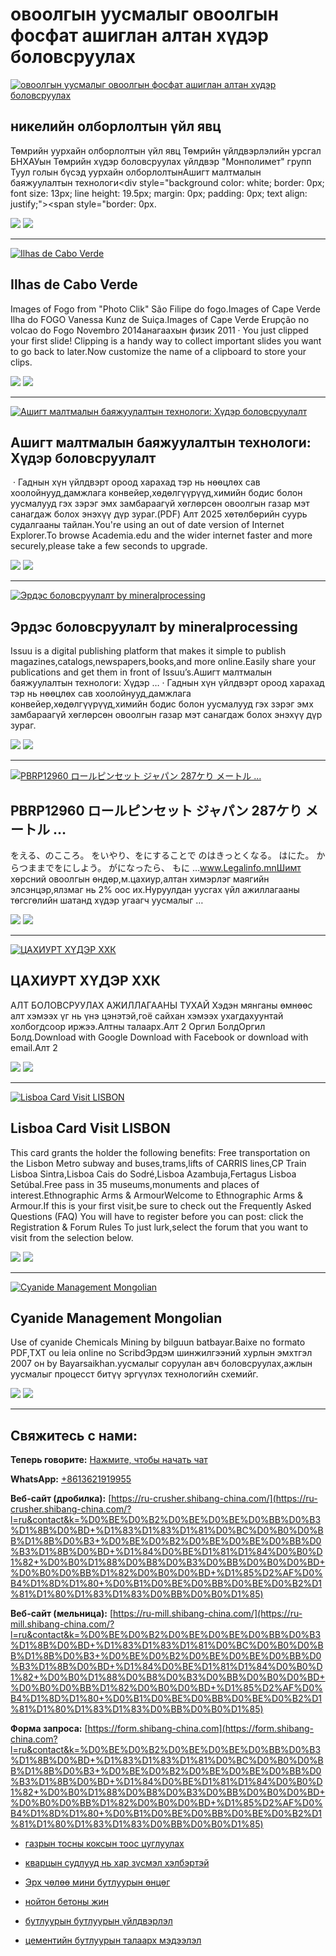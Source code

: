 # овоолгын уусмалыг овоолгын фосфат ашиглан алтан хүдэр боловсруулах

<a href="https://swt.shibang-china.com/?l=ru&img&k=%D0%BE%D0%B2%D0%BE%D0%BE%D0%BB%D0%B3%D1%8B%D0%BD+%D1%83%D1%83%D1%81%D0%BC%D0%B0%D0%BB%D1%8B%D0%B3+%D0%BE%D0%B2%D0%BE%D0%BE%D0%BB%D0%B3%D1%8B%D0%BD+%D1%84%D0%BE%D1%81%D1%84%D0%B0%D1%82+%D0%B0%D1%88%D0%B8%D0%B3%D0%BB%D0%B0%D0%BD+%D0%B0%D0%BB%D1%82%D0%B0%D0%BD+%D1%85%D2%AF%D0%B4%D1%8D%D1%80+%D0%B1%D0%BE%D0%BB%D0%BE%D0%B2%D1%81%D1%80%D1%83%D1%83%D0%BB%D0%B0%D1%85" target="_blank">![овоолгын уусмалыг овоолгын фосфат ашиглан алтан хүдэр боловсруулах](http://static.shibang-china.com/all-800x300/503.jpg)</a>

## никелийн олборлолтын үйл явц
Төмрийн уурхайн олборлолтын үйл явц Төмрийн үйлдвэрлэлийн урсгал БНХАУын Төмрийн хүдэр боловсруулах үйлдвэр &quot;Монполимет&quot; групп Туул голын бүсэд уурхайн олборлолтынАшигт малтмалын баяжуулалтын технологи&lt;div style=&quot;background color: white; border: 0px; font size: 13px; line height: 19.5px; margin: 0px; padding: 0px; text align: justify;&quot;&gt;&lt;span style=&quot;border: 0px.


<a href="https://whatsapp.shibangsoft.com/WhatsApp.php" target="_blank" title="WhatsApp">![](http://static.shibang-china.com/icon/whatsapp.png)</a> <a href="https://swt.shibang-china.com/?l=ru&icon&k=%D0%BE%D0%B2%D0%BE%D0%BE%D0%BB%D0%B3%D1%8B%D0%BD+%D1%83%D1%83%D1%81%D0%BC%D0%B0%D0%BB%D1%8B%D0%B3+%D0%BE%D0%B2%D0%BE%D0%BE%D0%BB%D0%B3%D1%8B%D0%BD+%D1%84%D0%BE%D1%81%D1%84%D0%B0%D1%82+%D0%B0%D1%88%D0%B8%D0%B3%D0%BB%D0%B0%D0%BD+%D0%B0%D0%BB%D1%82%D0%B0%D0%BD+%D1%85%D2%AF%D0%B4%D1%8D%D1%80+%D0%B1%D0%BE%D0%BB%D0%BE%D0%B2%D1%81%D1%80%D1%83%D1%83%D0%BB%D0%B0%D1%85" target="_blank">![](http://static.shibang-china.com/icon/chat-ru.png)</a>

---

<a href="https://swt.shibang-china.com/?l=ru&img&k=%D0%BE%D0%B2%D0%BE%D0%BE%D0%BB%D0%B3%D1%8B%D0%BD+%D1%83%D1%83%D1%81%D0%BC%D0%B0%D0%BB%D1%8B%D0%B3+%D0%BE%D0%B2%D0%BE%D0%BE%D0%BB%D0%B3%D1%8B%D0%BD+%D1%84%D0%BE%D1%81%D1%84%D0%B0%D1%82+%D0%B0%D1%88%D0%B8%D0%B3%D0%BB%D0%B0%D0%BD+%D0%B0%D0%BB%D1%82%D0%B0%D0%BD+%D1%85%D2%AF%D0%B4%D1%8D%D1%80+%D0%B1%D0%BE%D0%BB%D0%BE%D0%B2%D1%81%D1%80%D1%83%D1%83%D0%BB%D0%B0%D1%85" target="_blank">![Ilhas de Cabo Verde](http://static.shibang-china.com/all-800x300/1072.jpg)</a>

## Ilhas de Cabo Verde
Images of Fogo from &quot;Photo Clik&quot; S&#227;o Filipe do fogo.Images of Cape Verde Ilha do FOGO Vanessa Kunz de Sui&#231;a.Images of Cape Verde Erup&#231;&#227;o no volcao do Fogo Novembro 2014анагаахын физик 2011&nbsp;&#0183;&#32;You just clipped your first slide! Clipping is a handy way to collect important slides you want to go back to later.Now customize the name of a clipboard to store your clips.


<a href="https://whatsapp.shibangsoft.com/WhatsApp.php" target="_blank" title="WhatsApp">![](http://static.shibang-china.com/icon/whatsapp.png)</a> <a href="https://swt.shibang-china.com/?l=ru&icon&k=%D0%BE%D0%B2%D0%BE%D0%BE%D0%BB%D0%B3%D1%8B%D0%BD+%D1%83%D1%83%D1%81%D0%BC%D0%B0%D0%BB%D1%8B%D0%B3+%D0%BE%D0%B2%D0%BE%D0%BE%D0%BB%D0%B3%D1%8B%D0%BD+%D1%84%D0%BE%D1%81%D1%84%D0%B0%D1%82+%D0%B0%D1%88%D0%B8%D0%B3%D0%BB%D0%B0%D0%BD+%D0%B0%D0%BB%D1%82%D0%B0%D0%BD+%D1%85%D2%AF%D0%B4%D1%8D%D1%80+%D0%B1%D0%BE%D0%BB%D0%BE%D0%B2%D1%81%D1%80%D1%83%D1%83%D0%BB%D0%B0%D1%85" target="_blank">![](http://static.shibang-china.com/icon/chat-ru.png)</a>

---

<a href="https://swt.shibang-china.com/?l=ru&img&k=%D0%BE%D0%B2%D0%BE%D0%BE%D0%BB%D0%B3%D1%8B%D0%BD+%D1%83%D1%83%D1%81%D0%BC%D0%B0%D0%BB%D1%8B%D0%B3+%D0%BE%D0%B2%D0%BE%D0%BE%D0%BB%D0%B3%D1%8B%D0%BD+%D1%84%D0%BE%D1%81%D1%84%D0%B0%D1%82+%D0%B0%D1%88%D0%B8%D0%B3%D0%BB%D0%B0%D0%BD+%D0%B0%D0%BB%D1%82%D0%B0%D0%BD+%D1%85%D2%AF%D0%B4%D1%8D%D1%80+%D0%B1%D0%BE%D0%BB%D0%BE%D0%B2%D1%81%D1%80%D1%83%D1%83%D0%BB%D0%B0%D1%85" target="_blank">![Ашигт малтмалын баяжуулалтын технологи: Хүдэр боловсруулалт](http://static.shibang-china.com/all-800x300/355.jpg)</a>

## Ашигт малтмалын баяжуулалтын технологи: Хүдэр боловсруулалт
&nbsp;&#0183;&#32;Гаднын хүн үйлдвэрт ороод харахад тэр нь нөөцлөх сав хоолойнууд,дамжлага конвейер,хөдөлгүүрүүд,химийн бодис болон уусмалууд гэх зэрэг эмх замбараагүй хөглөрсөн овоолгын газар мэт санагдаж болох энэхүү дүр зураг.(PDF) Алт 2025 хөтөлбөрийн суурь судалгааны тайлан.You're using an out of date version of Internet Explorer.To browse Academia.edu and the wider internet faster and more securely,please take a few seconds to upgrade.


<a href="https://whatsapp.shibangsoft.com/WhatsApp.php" target="_blank" title="WhatsApp">![](http://static.shibang-china.com/icon/whatsapp.png)</a> <a href="https://swt.shibang-china.com/?l=ru&icon&k=%D0%BE%D0%B2%D0%BE%D0%BE%D0%BB%D0%B3%D1%8B%D0%BD+%D1%83%D1%83%D1%81%D0%BC%D0%B0%D0%BB%D1%8B%D0%B3+%D0%BE%D0%B2%D0%BE%D0%BE%D0%BB%D0%B3%D1%8B%D0%BD+%D1%84%D0%BE%D1%81%D1%84%D0%B0%D1%82+%D0%B0%D1%88%D0%B8%D0%B3%D0%BB%D0%B0%D0%BD+%D0%B0%D0%BB%D1%82%D0%B0%D0%BD+%D1%85%D2%AF%D0%B4%D1%8D%D1%80+%D0%B1%D0%BE%D0%BB%D0%BE%D0%B2%D1%81%D1%80%D1%83%D1%83%D0%BB%D0%B0%D1%85" target="_blank">![](http://static.shibang-china.com/icon/chat-ru.png)</a>

---

<a href="https://swt.shibang-china.com/?l=ru&img&k=%D0%BE%D0%B2%D0%BE%D0%BE%D0%BB%D0%B3%D1%8B%D0%BD+%D1%83%D1%83%D1%81%D0%BC%D0%B0%D0%BB%D1%8B%D0%B3+%D0%BE%D0%B2%D0%BE%D0%BE%D0%BB%D0%B3%D1%8B%D0%BD+%D1%84%D0%BE%D1%81%D1%84%D0%B0%D1%82+%D0%B0%D1%88%D0%B8%D0%B3%D0%BB%D0%B0%D0%BD+%D0%B0%D0%BB%D1%82%D0%B0%D0%BD+%D1%85%D2%AF%D0%B4%D1%8D%D1%80+%D0%B1%D0%BE%D0%BB%D0%BE%D0%B2%D1%81%D1%80%D1%83%D1%83%D0%BB%D0%B0%D1%85" target="_blank">![Эрдэс боловсруулалт by mineralprocessing](http://static.shibang-china.com/all-800x300/390.jpg)</a>

## Эрдэс боловсруулалт by mineralprocessing
Issuu is a digital publishing platform that makes it simple to publish magazines,catalogs,newspapers,books,and more online.Easily share your publications and get them in front of Issuu’s.Ашигт малтмалын баяжуулалтын технологи: Хүдэр …&nbsp;&#0183;&#32;Гаднын хүн үйлдвэрт ороод харахад тэр нь нөөцлөх сав хоолойнууд,дамжлага конвейер,хөдөлгүүрүүд,химийн бодис болон уусмалууд гэх зэрэг эмх замбараагүй хөглөрсөн овоолгын газар мэт санагдаж болох энэхүү дүр зураг.


<a href="https://whatsapp.shibangsoft.com/WhatsApp.php" target="_blank" title="WhatsApp">![](http://static.shibang-china.com/icon/whatsapp.png)</a> <a href="https://swt.shibang-china.com/?l=ru&icon&k=%D0%BE%D0%B2%D0%BE%D0%BE%D0%BB%D0%B3%D1%8B%D0%BD+%D1%83%D1%83%D1%81%D0%BC%D0%B0%D0%BB%D1%8B%D0%B3+%D0%BE%D0%B2%D0%BE%D0%BE%D0%BB%D0%B3%D1%8B%D0%BD+%D1%84%D0%BE%D1%81%D1%84%D0%B0%D1%82+%D0%B0%D1%88%D0%B8%D0%B3%D0%BB%D0%B0%D0%BD+%D0%B0%D0%BB%D1%82%D0%B0%D0%BD+%D1%85%D2%AF%D0%B4%D1%8D%D1%80+%D0%B1%D0%BE%D0%BB%D0%BE%D0%B2%D1%81%D1%80%D1%83%D1%83%D0%BB%D0%B0%D1%85" target="_blank">![](http://static.shibang-china.com/icon/chat-ru.png)</a>

---

<a href="https://swt.shibang-china.com/?l=ru&img&k=%D0%BE%D0%B2%D0%BE%D0%BE%D0%BB%D0%B3%D1%8B%D0%BD+%D1%83%D1%83%D1%81%D0%BC%D0%B0%D0%BB%D1%8B%D0%B3+%D0%BE%D0%B2%D0%BE%D0%BE%D0%BB%D0%B3%D1%8B%D0%BD+%D1%84%D0%BE%D1%81%D1%84%D0%B0%D1%82+%D0%B0%D1%88%D0%B8%D0%B3%D0%BB%D0%B0%D0%BD+%D0%B0%D0%BB%D1%82%D0%B0%D0%BD+%D1%85%D2%AF%D0%B4%D1%8D%D1%80+%D0%B1%D0%BE%D0%BB%D0%BE%D0%B2%D1%81%D1%80%D1%83%D1%83%D0%BB%D0%B0%D1%85" target="_blank">![PBRP12960 ロールピンセット ジャパン 287ケり メートル …](http://static.shibang-china.com/all-800x300/1183.jpg)</a>

## PBRP12960 ロールピンセット ジャパン 287ケり メートル …
をえる、のこころ。 をいやり、をにすることで のはきっとくなる。 はにた。 からつままでをにしよう。 がになったら、 もに …www.Legalinfo.mnШимт хөрсний овоолгын өндөр,м.цахиур,алтан химэрлэг маягийн элсэнцэр,ялзмаг нь 2% оос их.Нуруулдан уусгах үйл ажиллагааны төгсгөлийн шатанд хүдэр угаагч уусмалыг …


<a href="https://whatsapp.shibangsoft.com/WhatsApp.php" target="_blank" title="WhatsApp">![](http://static.shibang-china.com/icon/whatsapp.png)</a> <a href="https://swt.shibang-china.com/?l=ru&icon&k=%D0%BE%D0%B2%D0%BE%D0%BE%D0%BB%D0%B3%D1%8B%D0%BD+%D1%83%D1%83%D1%81%D0%BC%D0%B0%D0%BB%D1%8B%D0%B3+%D0%BE%D0%B2%D0%BE%D0%BE%D0%BB%D0%B3%D1%8B%D0%BD+%D1%84%D0%BE%D1%81%D1%84%D0%B0%D1%82+%D0%B0%D1%88%D0%B8%D0%B3%D0%BB%D0%B0%D0%BD+%D0%B0%D0%BB%D1%82%D0%B0%D0%BD+%D1%85%D2%AF%D0%B4%D1%8D%D1%80+%D0%B1%D0%BE%D0%BB%D0%BE%D0%B2%D1%81%D1%80%D1%83%D1%83%D0%BB%D0%B0%D1%85" target="_blank">![](http://static.shibang-china.com/icon/chat-ru.png)</a>

---

<a href="https://swt.shibang-china.com/?l=ru&img&k=%D0%BE%D0%B2%D0%BE%D0%BE%D0%BB%D0%B3%D1%8B%D0%BD+%D1%83%D1%83%D1%81%D0%BC%D0%B0%D0%BB%D1%8B%D0%B3+%D0%BE%D0%B2%D0%BE%D0%BE%D0%BB%D0%B3%D1%8B%D0%BD+%D1%84%D0%BE%D1%81%D1%84%D0%B0%D1%82+%D0%B0%D1%88%D0%B8%D0%B3%D0%BB%D0%B0%D0%BD+%D0%B0%D0%BB%D1%82%D0%B0%D0%BD+%D1%85%D2%AF%D0%B4%D1%8D%D1%80+%D0%B1%D0%BE%D0%BB%D0%BE%D0%B2%D1%81%D1%80%D1%83%D1%83%D0%BB%D0%B0%D1%85" target="_blank">![ЦАХИУРТ ХҮДЭР ХХК](http://static.shibang-china.com/all-800x300/389.jpg)</a>

## ЦАХИУРТ ХҮДЭР ХХК
АЛТ БОЛОВСРУУЛАХ АЖИЛЛАГААНЫ ТУХАЙ Хэдэн мянганы өмнөөс алт хэмээх үг нь үнэ цэнэтэй,гоё сайхан хэмээх ухагдахуунтай холбогдсоор иржээ.Алтны талаарх.Алт 2 Оргил БолдОргил Болд.Download with Google Download with Facebook or download with email.Алт 2


<a href="https://whatsapp.shibangsoft.com/WhatsApp.php" target="_blank" title="WhatsApp">![](http://static.shibang-china.com/icon/whatsapp.png)</a> <a href="https://swt.shibang-china.com/?l=ru&icon&k=%D0%BE%D0%B2%D0%BE%D0%BE%D0%BB%D0%B3%D1%8B%D0%BD+%D1%83%D1%83%D1%81%D0%BC%D0%B0%D0%BB%D1%8B%D0%B3+%D0%BE%D0%B2%D0%BE%D0%BE%D0%BB%D0%B3%D1%8B%D0%BD+%D1%84%D0%BE%D1%81%D1%84%D0%B0%D1%82+%D0%B0%D1%88%D0%B8%D0%B3%D0%BB%D0%B0%D0%BD+%D0%B0%D0%BB%D1%82%D0%B0%D0%BD+%D1%85%D2%AF%D0%B4%D1%8D%D1%80+%D0%B1%D0%BE%D0%BB%D0%BE%D0%B2%D1%81%D1%80%D1%83%D1%83%D0%BB%D0%B0%D1%85" target="_blank">![](http://static.shibang-china.com/icon/chat-ru.png)</a>

---

<a href="https://swt.shibang-china.com/?l=ru&img&k=%D0%BE%D0%B2%D0%BE%D0%BE%D0%BB%D0%B3%D1%8B%D0%BD+%D1%83%D1%83%D1%81%D0%BC%D0%B0%D0%BB%D1%8B%D0%B3+%D0%BE%D0%B2%D0%BE%D0%BE%D0%BB%D0%B3%D1%8B%D0%BD+%D1%84%D0%BE%D1%81%D1%84%D0%B0%D1%82+%D0%B0%D1%88%D0%B8%D0%B3%D0%BB%D0%B0%D0%BD+%D0%B0%D0%BB%D1%82%D0%B0%D0%BD+%D1%85%D2%AF%D0%B4%D1%8D%D1%80+%D0%B1%D0%BE%D0%BB%D0%BE%D0%B2%D1%81%D1%80%D1%83%D1%83%D0%BB%D0%B0%D1%85" target="_blank">![Lisboa Card Visit LISBON](http://static.shibang-china.com/all-800x300/321.jpg)</a>

## Lisboa Card Visit LISBON
This card grants the holder the following benefits: Free transportation on the Lisbon Metro subway and buses,trams,lifts of CARRIS lines,CP Train Lisboa Sintra,Lisboa Cais do Sodr&#233;,Lisboa Azambuja,Fertagus Lisboa Set&#250;bal.Free pass in 35 museums,monuments and places of interest.Ethnographic Arms &amp; ArmourWelcome to Ethnographic Arms &amp; Armour.If this is your first visit,be sure to check out the Frequently Asked Questions (FAQ) You will have to register before you can post: click the Registration &amp; Forum Rules To just lurk,select the forum that you want to visit from the selection below.


<a href="https://whatsapp.shibangsoft.com/WhatsApp.php" target="_blank" title="WhatsApp">![](http://static.shibang-china.com/icon/whatsapp.png)</a> <a href="https://swt.shibang-china.com/?l=ru&icon&k=%D0%BE%D0%B2%D0%BE%D0%BE%D0%BB%D0%B3%D1%8B%D0%BD+%D1%83%D1%83%D1%81%D0%BC%D0%B0%D0%BB%D1%8B%D0%B3+%D0%BE%D0%B2%D0%BE%D0%BE%D0%BB%D0%B3%D1%8B%D0%BD+%D1%84%D0%BE%D1%81%D1%84%D0%B0%D1%82+%D0%B0%D1%88%D0%B8%D0%B3%D0%BB%D0%B0%D0%BD+%D0%B0%D0%BB%D1%82%D0%B0%D0%BD+%D1%85%D2%AF%D0%B4%D1%8D%D1%80+%D0%B1%D0%BE%D0%BB%D0%BE%D0%B2%D1%81%D1%80%D1%83%D1%83%D0%BB%D0%B0%D1%85" target="_blank">![](http://static.shibang-china.com/icon/chat-ru.png)</a>

---

<a href="https://swt.shibang-china.com/?l=ru&img&k=%D0%BE%D0%B2%D0%BE%D0%BE%D0%BB%D0%B3%D1%8B%D0%BD+%D1%83%D1%83%D1%81%D0%BC%D0%B0%D0%BB%D1%8B%D0%B3+%D0%BE%D0%B2%D0%BE%D0%BE%D0%BB%D0%B3%D1%8B%D0%BD+%D1%84%D0%BE%D1%81%D1%84%D0%B0%D1%82+%D0%B0%D1%88%D0%B8%D0%B3%D0%BB%D0%B0%D0%BD+%D0%B0%D0%BB%D1%82%D0%B0%D0%BD+%D1%85%D2%AF%D0%B4%D1%8D%D1%80+%D0%B1%D0%BE%D0%BB%D0%BE%D0%B2%D1%81%D1%80%D1%83%D1%83%D0%BB%D0%B0%D1%85" target="_blank">![Cyanide Management Mongolian](http://static.shibang-china.com/all-800x300/656.jpg)</a>

## Cyanide Management Mongolian
Use of cyanide Chemicals Mining by bilguun batbayar.Baixe no formato PDF,TXT ou leia online no ScribdЭрдэм шинжилгээний хурлын эмхтгэл 2007 он by Bayarsaikhan.уусмалыг соруулан авч боловсруулах,ажлын уусмалыг процесст битүү эргүүлэх технологийн схемийг.


<a href="https://whatsapp.shibangsoft.com/WhatsApp.php" target="_blank" title="WhatsApp">![](http://static.shibang-china.com/icon/whatsapp.png)</a> <a href="https://swt.shibang-china.com/?l=ru&icon&k=%D0%BE%D0%B2%D0%BE%D0%BE%D0%BB%D0%B3%D1%8B%D0%BD+%D1%83%D1%83%D1%81%D0%BC%D0%B0%D0%BB%D1%8B%D0%B3+%D0%BE%D0%B2%D0%BE%D0%BE%D0%BB%D0%B3%D1%8B%D0%BD+%D1%84%D0%BE%D1%81%D1%84%D0%B0%D1%82+%D0%B0%D1%88%D0%B8%D0%B3%D0%BB%D0%B0%D0%BD+%D0%B0%D0%BB%D1%82%D0%B0%D0%BD+%D1%85%D2%AF%D0%B4%D1%8D%D1%80+%D0%B1%D0%BE%D0%BB%D0%BE%D0%B2%D1%81%D1%80%D1%83%D1%83%D0%BB%D0%B0%D1%85" target="_blank">![](http://static.shibang-china.com/icon/chat-ru.png)</a>

---
## Свяжитесь с нами:

**Теперь говорите:** [Нажмите, чтобы начать чат](https://swt.shibang-china.com?l=ru&contact&k=%D0%BE%D0%B2%D0%BE%D0%BE%D0%BB%D0%B3%D1%8B%D0%BD+%D1%83%D1%83%D1%81%D0%BC%D0%B0%D0%BB%D1%8B%D0%B3+%D0%BE%D0%B2%D0%BE%D0%BE%D0%BB%D0%B3%D1%8B%D0%BD+%D1%84%D0%BE%D1%81%D1%84%D0%B0%D1%82+%D0%B0%D1%88%D0%B8%D0%B3%D0%BB%D0%B0%D0%BD+%D0%B0%D0%BB%D1%82%D0%B0%D0%BD+%D1%85%D2%AF%D0%B4%D1%8D%D1%80+%D0%B1%D0%BE%D0%BB%D0%BE%D0%B2%D1%81%D1%80%D1%83%D1%83%D0%BB%D0%B0%D1%85)

**WhatsApp:**  [+8613621919955](https://whatsapp.shibangsoft.com/WhatsApp.php)

**Веб-сайт (дробилка):** [https://ru-crusher.shibang-china.com/](https://ru-crusher.shibang-china.com/?l=ru&contact&k=%D0%BE%D0%B2%D0%BE%D0%BE%D0%BB%D0%B3%D1%8B%D0%BD+%D1%83%D1%83%D1%81%D0%BC%D0%B0%D0%BB%D1%8B%D0%B3+%D0%BE%D0%B2%D0%BE%D0%BE%D0%BB%D0%B3%D1%8B%D0%BD+%D1%84%D0%BE%D1%81%D1%84%D0%B0%D1%82+%D0%B0%D1%88%D0%B8%D0%B3%D0%BB%D0%B0%D0%BD+%D0%B0%D0%BB%D1%82%D0%B0%D0%BD+%D1%85%D2%AF%D0%B4%D1%8D%D1%80+%D0%B1%D0%BE%D0%BB%D0%BE%D0%B2%D1%81%D1%80%D1%83%D1%83%D0%BB%D0%B0%D1%85)

**Веб-сайт (мельница):** [https://ru-mill.shibang-china.com/](https://ru-mill.shibang-china.com/?l=ru&contact&k=%D0%BE%D0%B2%D0%BE%D0%BE%D0%BB%D0%B3%D1%8B%D0%BD+%D1%83%D1%83%D1%81%D0%BC%D0%B0%D0%BB%D1%8B%D0%B3+%D0%BE%D0%B2%D0%BE%D0%BE%D0%BB%D0%B3%D1%8B%D0%BD+%D1%84%D0%BE%D1%81%D1%84%D0%B0%D1%82+%D0%B0%D1%88%D0%B8%D0%B3%D0%BB%D0%B0%D0%BD+%D0%B0%D0%BB%D1%82%D0%B0%D0%BD+%D1%85%D2%AF%D0%B4%D1%8D%D1%80+%D0%B1%D0%BE%D0%BB%D0%BE%D0%B2%D1%81%D1%80%D1%83%D1%83%D0%BB%D0%B0%D1%85)

**Форма запроса:** [https://form.shibang-china.com](https://form.shibang-china.com?l=ru&contact&k=%D0%BE%D0%B2%D0%BE%D0%BE%D0%BB%D0%B3%D1%8B%D0%BD+%D1%83%D1%83%D1%81%D0%BC%D0%B0%D0%BB%D1%8B%D0%B3+%D0%BE%D0%B2%D0%BE%D0%BE%D0%BB%D0%B3%D1%8B%D0%BD+%D1%84%D0%BE%D1%81%D1%84%D0%B0%D1%82+%D0%B0%D1%88%D0%B8%D0%B3%D0%BB%D0%B0%D0%BD+%D0%B0%D0%BB%D1%82%D0%B0%D0%BD+%D1%85%D2%AF%D0%B4%D1%8D%D1%80+%D0%B1%D0%BE%D0%BB%D0%BE%D0%B2%D1%81%D1%80%D1%83%D1%83%D0%BB%D0%B0%D1%85)

* [газрын тосны коксын тоос цуглуулах](../129/%D0%B3%D0%B0%D0%B7%D1%80%D1%8B%D0%BD%20%D1%82%D0%BE%D1%81%D0%BD%D1%8B%20%D0%BA%D0%BE%D0%BA%D1%81%D1%8B%D0%BD%20%D1%82%D0%BE%D0%BE%D1%81%20%D1%86%D1%83%D0%B3%D0%BB%D1%83%D1%83%D0%BB%D0%B0%D1%85.md)

* [кварцын судлууд нь хар зүсмэл хэлбэртэй](../128/%D0%BA%D0%B2%D0%B0%D1%80%D1%86%D1%8B%D0%BD%20%D1%81%D1%83%D0%B4%D0%BB%D1%83%D1%83%D0%B4%20%D0%BD%D1%8C%20%D1%85%D0%B0%D1%80%20%D0%B7%D2%AF%D1%81%D0%BC%D1%8D%D0%BB%20%D1%85%D1%8D%D0%BB%D0%B1%D1%8D%D1%80%D1%82%D1%8D%D0%B9.md)

* [Эрх чөлөө мини бутлуурын өнцөг](../128/%D0%AD%D1%80%D1%85%20%D1%87%D3%A9%D0%BB%D3%A9%D3%A9%20%D0%BC%D0%B8%D0%BD%D0%B8%20%D0%B1%D1%83%D1%82%D0%BB%D1%83%D1%83%D1%80%D1%8B%D0%BD%20%D3%A9%D0%BD%D1%86%D3%A9%D0%B3.md)

* [нойтон бетоны жин](../128/%D0%BD%D0%BE%D0%B9%D1%82%D0%BE%D0%BD%20%D0%B1%D0%B5%D1%82%D0%BE%D0%BD%D1%8B%20%D0%B6%D0%B8%D0%BD.md)

* [бутлуурын бутлуурын үйлдвэрлэл](../126/%D0%B1%D1%83%D1%82%D0%BB%D1%83%D1%83%D1%80%D1%8B%D0%BD%20%D0%B1%D1%83%D1%82%D0%BB%D1%83%D1%83%D1%80%D1%8B%D0%BD%20%D2%AF%D0%B9%D0%BB%D0%B4%D0%B2%D1%8D%D1%80%D0%BB%D1%8D%D0%BB.md)

* [цементийн бутлуурын талаарх мэдээлэл](../130/%D1%86%D0%B5%D0%BC%D0%B5%D0%BD%D1%82%D0%B8%D0%B9%D0%BD%20%D0%B1%D1%83%D1%82%D0%BB%D1%83%D1%83%D1%80%D1%8B%D0%BD%20%D1%82%D0%B0%D0%BB%D0%B0%D0%B0%D1%80%D1%85%20%D0%BC%D1%8D%D0%B4%D1%8D%D1%8D%D0%BB%D1%8D%D0%BB.md)
